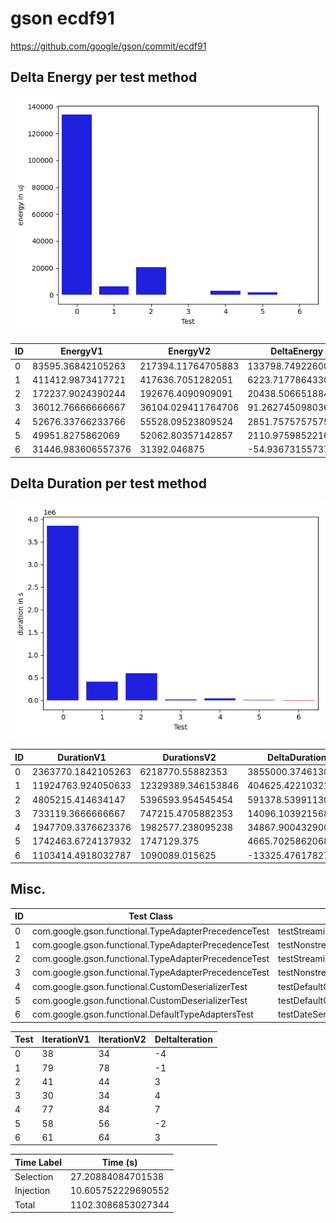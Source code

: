 # gson ecdf91


https://github.com/google/gson/commit/ecdf91



## Delta Energy per test method

![](./gson_delta_energy_0_v.png)


| ID | EnergyV1 | EnergyV2 | DeltaEnergy | σ |
| --- | --- | --- | --- | --- |
| 0 | 83595.36842105263 | 217394.11764705883 | 133798.7492260062 | 266318.46121735545 | 500058.18457536487 |
| 1 | 411412.9873417721 | 417636.7051282051 | 6223.717786433001 | 621722.083055075 | 626072.9852811481 |
| 2 | 172237.9024390244 | 192676.4090909091 | 20438.5066518847 | 409015.08133294474 | 434922.16416651744 |
| 3 | 36012.76666666667 | 36104.029411764706 | 91.26274509803625 | 2684.4888114665127 | 3535.873762429993 |
| 4 | 52676.33766233766 | 55528.09523809524 | 2851.757575757576 | 32104.41682103027 | 32356.181849406807 |
| 5 | 49951.8275862069 | 52062.80357142857 | 2110.975985221674 | 23033.924262612978 | 24102.606476878656 |
| 6 | 31446.983606557376 | 31392.046875 | -54.93673155737633 | 5091.534863086606 | 2619.530417303402 |

## Delta Duration per test method

![](./gson_delta_duration_0_v.png)


| ID | DurationV1 | DurationsV2 | DeltaDuration |
| --- | --- | --- | --- |
| 0 | 2363770.1842105263 | 6218770.55882353 | 3855000.3746130033 |
| 1 | 11924763.924050633 | 12329389.346153846 | 404625.42210321315 |
| 2 | 4805215.414634147 | 5396593.954545454 | 591378.5399113074 |
| 3 | 733119.3666666667 | 747215.4705882353 | 14096.103921568603 |
| 4 | 1947709.3376623376 | 1982577.238095238 | 34867.900432900526 |
| 5 | 1742463.6724137932 | 1747129.375 | 4665.70258620684 |
| 6 | 1103414.4918032787 | 1090089.015625 | -13325.47617827868 |

## Misc.

| ID | Test Class | Test Method |
| --- | --- | --- |
| 0 | com.google.gson.functional.TypeAdapterPrecedenceTest | testStreamingFollowedByNonstreaming |
| 1 | com.google.gson.functional.TypeAdapterPrecedenceTest | testNonstreamingFollowedByNonstreaming |
| 2 | com.google.gson.functional.TypeAdapterPrecedenceTest | testStreamingHierarchicalFollowedByNonstreaming |
| 3 | com.google.gson.functional.TypeAdapterPrecedenceTest | testNonstreamingHierarchicalFollowedByNonstreaming |
| 4 | com.google.gson.functional.CustomDeserializerTest | testDefaultConstructorNotCalledOnField |
| 5 | com.google.gson.functional.CustomDeserializerTest | testDefaultConstructorNotCalledOnObject |
| 6 | com.google.gson.functional.DefaultTypeAdaptersTest | testDateSerializationWithPatternNotOverridenByTypeAdapter |




| Test | IterationV1 | IterationV2 | DeltaIteration |
| --- | --- | --- | --- |
| 0 | 38 | 34 | -4 |
| 1 | 79 | 78 | -1 |
| 2 | 41 | 44 | 3 |
| 3 | 30 | 34 | 4 |
| 4 | 77 | 84 | 7 |
| 5 | 58 | 56 | -2 |
| 6 | 61 | 64 | 3 |



| Time Label | Time (s) |
| --- | --- |
| Selection | 27.20884084701538 |
| Injection | 10.605752229690552 |
| Total | 1102.3086853027344 |


